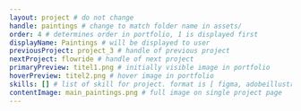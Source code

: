 ```yaml
---
layout: project # do not change
handle: paintings # change to match folder name in assets/
order: 4 # determines order in portfolio, 1 is displayed first
displayName: Paintings # will be displayed to user
previousProject: project_3 # handle of previous project 
nextProject: flowride # handle of next project 
primaryPreview: titel1.png # initially visible image in portfolio
hoverPreview: titel2.png # hover image in portfolio
skills: [] # list of skill for project. format is [ figma, adobeillustrator, adobephotoshop, adobeindesign, adobexd ]
contentImage: main_paintings.png # full image on single project page
---
```


